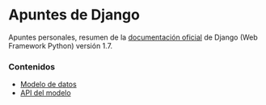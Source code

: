 # Apuntes de Django

Apuntes personales, resumen de la [documentación oficial](https://docs.djangoproject.com/en/1.7/) de Django (Web Framework Python) versión 1.7.

### Contenidos

* [Modelo de datos](modelo.md)
* [API del modelo](api.md)